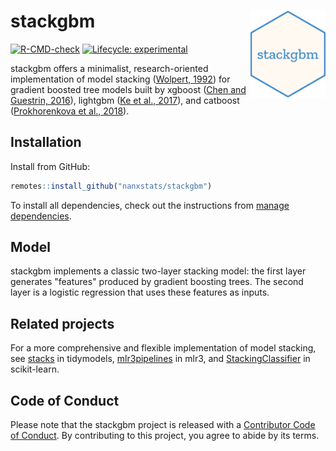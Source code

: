 # stackgbm <img src="man/figures/logo.png" align="right" width="120" />

<!-- badges: start -->
[![R-CMD-check](https://github.com/nanxstats/stackgbm/actions/workflows/R-CMD-check.yaml/badge.svg)](https://github.com/nanxstats/stackgbm/actions/workflows/R-CMD-check.yaml)
[![Lifecycle: experimental](https://img.shields.io/badge/lifecycle-experimental-orange.svg)](https://lifecycle.r-lib.org/articles/stages.html#experimental)
<!-- badges: end -->

stackgbm offers a minimalist, research-oriented implementation of model stacking
([Wolpert, 1992](https://doi.org/10.1016/S0893-6080(05)80023-1))
for gradient boosted tree models built by
xgboost ([Chen and Guestrin, 2016](https://doi.org/10.1145/2939672.2939785)),
lightgbm ([Ke et al., 2017](https://dl.acm.org/doi/10.5555/3294996.3295074)),
and catboost ([Prokhorenkova et al., 2018](https://dl.acm.org/doi/abs/10.5555/3327757.3327770)).

## Installation

Install from GitHub:

```r
remotes::install_github("nanxstats/stackgbm")
```

To install all dependencies, check out the instructions from
[manage dependencies](https://github.com/nanxstats/stackgbm/wiki/Manage-dependencies).

## Model

stackgbm implements a classic two-layer stacking model: the first layer
generates "features" produced by gradient boosting trees.
The second layer is a logistic regression that uses these features as inputs.

## Related projects

For a more comprehensive and flexible implementation of model stacking, see
[stacks](https://stacks.tidymodels.org) in tidymodels,
[mlr3pipelines](https://mlr-org.com/gallery/pipelines/2020-04-27-tuning-stacking/) in mlr3,
and [StackingClassifier](https://scikit-learn.org/stable/modules/generated/sklearn.ensemble.StackingClassifier.html)
in scikit-learn.

## Code of Conduct

Please note that the stackgbm project is released with a
[Contributor Code of Conduct](https://nanx.me/stackgbm/CODE_OF_CONDUCT.html).
By contributing to this project, you agree to abide by its terms.
